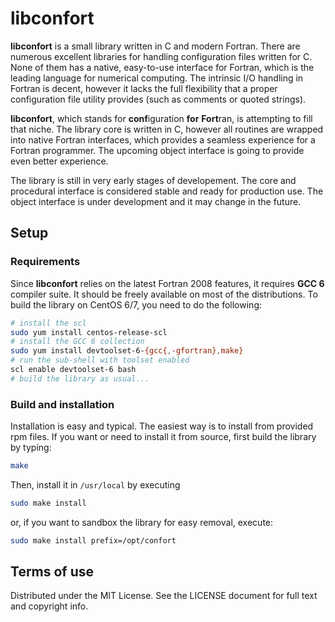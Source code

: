 # libconfort

**libconfort** is a small library written in C and modern Fortran. There are numerous excellent libraries for handling configuration files written for C. None of them has a native, easy-to-use interface for Fortran, which is the leading language for numerical computing. The intrinsic I/O handling in Fortran is decent, however it lacks the full flexibility that a proper configuration file utility provides (such as comments or quoted strings).

**libconfort**, which stands for **conf**iguration **for** **Fort**ran, is attempting to fill that niche. The library core is written in C, however all routines are wrapped into native Fortran interfaces, which provides a seamless experience for a Fortran programmer. The upcoming object interface is going to provide even better experience.

The library is still in very early stages of developement. The core and procedural interface is considered stable and ready for production use. The object interface is under development and it may change in the future.

## Setup

### Requirements

Since **libconfort** relies on the latest Fortran 2008 features, it requires **GCC 6** compiler suite. It should be freely available on most of the distributions. To build the library on CentOS 6/7, you need to do the following:
```sh
# install the scl
sudo yum install centos-release-scl
# install the GCC 6 collection
sudo yum install devtoolset-6-{gcc{,-gfortran},make}
# run the sub-shell with toolset enabled
scl enable devtoolset-6 bash
# build the library as usual...
```

### Build and installation

Installation is easy and typical. The easiest way is to install from provided rpm files. If you want or need to install it from source, first build the library by typing:
```sh
make
```
Then, install it in ``/usr/local`` by executing
```sh
sudo make install
```
or, if you want to sandbox the library for easy removal, execute:
```sh
sudo make install prefix=/opt/confort
```

## Terms of use

Distributed under the MIT License. See the LICENSE document for full text and copyright info.
